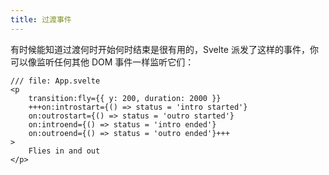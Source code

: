 ```yaml
---
title: 过渡事件
---
```


有时候能知道过渡何时开始何时结束是很有用的，Svelte 派发了这样的事件，你可以像监听任何其他 DOM 事件一样监听它们：

```svelte
/// file: App.svelte
<p
	transition:fly={{ y: 200, duration: 2000 }}
	+++on:introstart={() => status = 'intro started'}
	on:outrostart={() => status = 'outro started'}
	on:introend={() => status = 'intro ended'}
	on:outroend={() => status = 'outro ended'}+++
>
	Flies in and out
</p>
```
